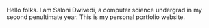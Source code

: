 Hello folks. I am Saloni Dwivedi, a computer science undergrad in my second penultimate year.
This is my personal portfolio website.
